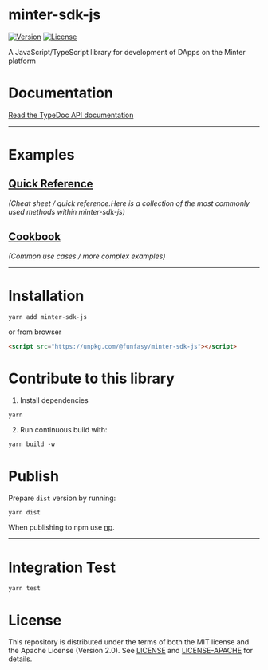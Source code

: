 # minter-sdk-js
[![Version](https://img.shields.io/github/v/release/FunFaSy/minter-sdk-js)](https://github.com/FunFaSy/minter-sdk-js/releases/latest)
[![License](https://img.shields.io/github/license/FunFaSy/minter-sdk-js)](https://github.com/FunFaSy/minter-sdk-js/blob/master/LICENSE)

A JavaScript/TypeScript library for development of DApps on the Minter platform

# Documentation

[Read the TypeDoc API documentation](https://github.com/FunFaSy/minter-sdk-js/blob/master/docs/index.html)

---

# Examples

## [Quick Reference](https://github.com/FunFaSy/minter-sdk-js/blob/master/examples/quick-reference.md)
_(Cheat sheet / quick reference.Here is a collection of the most commonly used methods within minter-sdk-js)_


## [Cookbook](https://github.com/FunFaSy/minter-sdk-js/blob/master/examples/cookbook/README.md)
_(Common use cases / more complex examples)_

---
# Installation
```shell script
yarn add minter-sdk-js
```

or from browser

```html
<script src="https://unpkg.com/@funfasy/minter-sdk-js"></script>
```
# Contribute to this library
1. Install dependencies
```shell script
yarn
```

2. Run continuous build with:
```shell script
yarn build -w
```


# Publish
Prepare `dist` version by running:
```shell script
yarn dist
```

When publishing to npm use [np](https://github.com/sindresorhus/np).

---

# Integration Test
```shell script
yarn test
```

# License

This repository is distributed under the terms of both the MIT license and the Apache License (Version 2.0).
See [LICENSE](LICENSE) and [LICENSE-APACHE](LICENSE-APACHE) for details.
